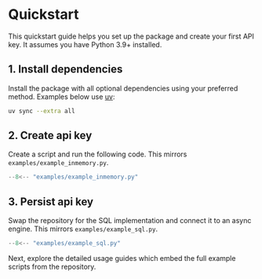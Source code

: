 # Quickstart

This quickstart guide helps you set up the package and create your first API key. It assumes you have Python 3.9+ installed.

## 1. Install dependencies

Install the package with all optional dependencies using your preferred method. Examples below use [uv](https://docs.astral.sh/uv/):

```bash
uv sync --extra all 
```

## 2. Create api key

Create a script and run the following code. This mirrors `examples/example_inmemory.py`.

```python
--8<-- "examples/example_inmemory.py"
```

## 3. Persist api key

Swap the repository for the SQL implementation and connect it to an async engine. This mirrors `examples/example_sql.py`.

```python
--8<-- "examples/example_sql.py"
```

Next, explore the detailed usage guides which embed the full example scripts from the repository.
